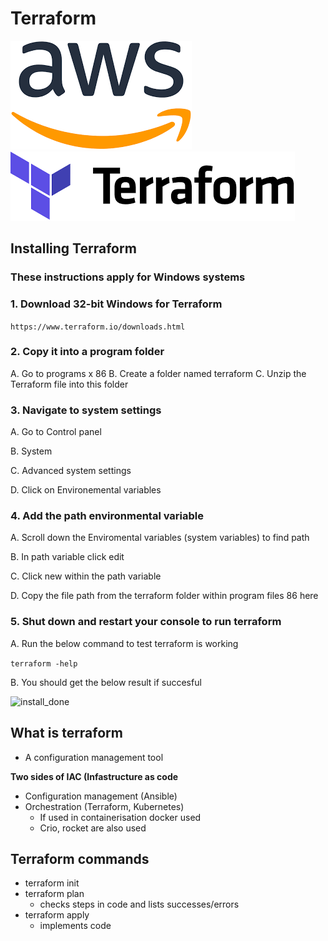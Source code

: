 # Terraform

![AWS](images/aws_logo.png) ![Terraform](images/terraform_logo.png)

## Installing Terraform

### These instructions apply for Windows systems

### 1. Download 32-bit Windows for Terraform

```https://www.terraform.io/downloads.html```

### 2. Copy it into a program folder

A. Go to programs x 86
B. Create a folder named terraform
C. Unzip the Terraform file into this folder

### 3. Navigate to system settings 

A. Go to Control panel

B. System

C. Advanced system settings

D. Click on Environemental variables

### 4. Add the path environmental variable

A. Scroll down the Enviromental variables (system variables) to find path

B. In path variable click edit

C. Click new within the path variable

D. Copy the file path from the terraform folder within program files 86 here

### 5. Shut down and restart your console to run terraform

A. Run the below command to test terraform is working

```terraform -help```

B. You should get the below result if succesful

![install_done](images/installation_succesful.PNG)

## What is terraform

- A configuration management tool

**Two sides of IAC (Infastructure as code**

- Configuration management (Ansible)
- Orchestration (Terraform, Kubernetes)
	- If used in containerisation docker used
	- Crio, rocket are also used

## Terraform commands

- terraform init
- terraform plan
	- checks steps in code and lists successes/errors
- terraform apply
	- implements code
